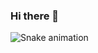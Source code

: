 ### Hi there 👋

<!--
**SamuelTRodrigues/SamuelTRodrigues** is a ✨ _special_ ✨ repository because its `README.md` (this file) appears on your GitHub profile.

Here are some ideas to get you started:

- 🔭 I’m currently working on ...
- 🌱 I’m currently learning ...
- 👯 I’m looking to collaborate on ...
- 🤔 I’m looking for help with ...
- 💬 Ask me about ...
- 📫 How to reach me: ...
- 😄 Pronouns: ...
- ⚡ Fun fact: ...
-->

<div>
 
![Snake animation](https://github.com/SamuelTRodrigues/SamuelTRodrigues/blob/output/github-contribution-grid-snake.svg)
 
 </div>
